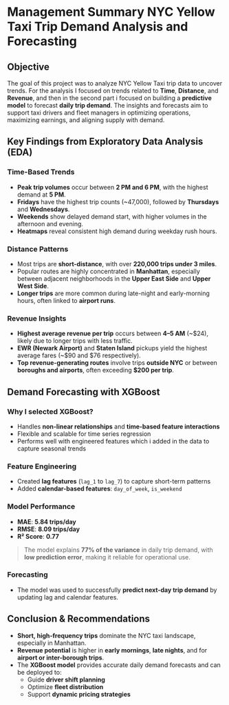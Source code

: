 #  Management Summary NYC Yellow Taxi Trip Demand Analysis and Forecasting

##  Objective
The goal of this project was to analyze NYC Yellow Taxi trip data to uncover trends. For the analysis I focused on trends related to **Time**, **Distance**, and **Revenue**, and then in the second part i focused on  building a **predictive model** to forecast **daily trip demand**. The insights and forecasts aim to support taxi drivers and fleet managers in optimizing operations, maximizing earnings, and aligning supply with demand.

## Key Findings from Exploratory Data Analysis (EDA)

###  Time-Based Trends
- **Peak trip volumes** occur between **2 PM and 6 PM**, with the highest demand at **5 PM**.
- **Fridays** have the highest trip counts (~47,000), followed by **Thursdays** and **Wednesdays**.
- **Weekends** show delayed demand start, with higher volumes in the afternoon and evening.
- **Heatmaps** reveal consistent high demand during weekday rush hours.

###  Distance Patterns
- Most trips are **short-distance**, with over **220,000 trips under 3 miles**.
- Popular routes are highly concentrated in **Manhattan**, especially between adjacent neighborhoods in the **Upper East Side** and **Upper West Side**.
- **Longer trips** are more common during late-night and early-morning hours, often linked to **airport runs**.

###  Revenue Insights
- **Highest average revenue per trip** occurs between **4–5 AM** (~$24), likely due to longer trips with less traffic.
- **EWR (Newark Airport)** and **Staten Island** pickups yield the highest average fares (~$90 and $76 respectively).
- **Top revenue-generating routes** involve trips **outside NYC** or between **boroughs and airports**, often exceeding **$200 per trip**.


##  Demand Forecasting with XGBoost

###  Why I selected XGBoost?
- Handles **non-linear relationships** and **time-based feature interactions**
- Flexible and scalable for time series regression
- Performs well with engineered features which i added in the data to capture seasonal trends

###  Feature Engineering
- Created **lag features** (`lag_1` to `lag_7`) to capture short-term patterns
- Added **calendar-based features**: `day_of_week`, `is_weekend`

###  Model Performance
- **MAE**: **5.84 trips/day**
- **RMSE**: **8.09 trips/day**
- **R² Score**: **0.77**

> The model explains **77% of the variance** in daily trip demand, with **low prediction error**, making it reliable for operational use.

### Forecasting
- The model was used to successfully **predict next-day trip demand** by updating lag and calendar features.


##  Conclusion & Recommendations

- **Short, high-frequency trips** dominate the NYC taxi landscape, especially in Manhattan.
- **Revenue potential** is higher in **early mornings**, **late nights**, and for **airport or inter-borough trips**.
- The **XGBoost model** provides accurate daily demand forecasts and can be deployed to:
  - Guide **driver shift planning**
  - Optimize **fleet distribution**
  - Support **dynamic pricing strategies**


